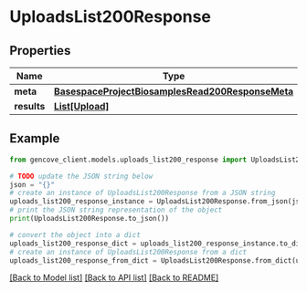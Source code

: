 # UploadsList200Response


## Properties

Name | Type | Description | Notes
------------ | ------------- | ------------- | -------------
**meta** | [**BasespaceProjectBiosamplesRead200ResponseMeta**](BasespaceProjectBiosamplesRead200ResponseMeta.md) |  | [optional]
**results** | [**List[Upload]**](Upload.md) |  |

## Example

```python
from gencove_client.models.uploads_list200_response import UploadsList200Response

# TODO update the JSON string below
json = "{}"
# create an instance of UploadsList200Response from a JSON string
uploads_list200_response_instance = UploadsList200Response.from_json(json)
# print the JSON string representation of the object
print(UploadsList200Response.to_json())

# convert the object into a dict
uploads_list200_response_dict = uploads_list200_response_instance.to_dict()
# create an instance of UploadsList200Response from a dict
uploads_list200_response_from_dict = UploadsList200Response.from_dict(uploads_list200_response_dict)
```
[[Back to Model list]](../README.md#documentation-for-models) [[Back to API list]](../README.md#documentation-for-api-endpoints) [[Back to README]](../README.md)
